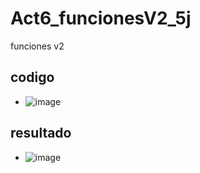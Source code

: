 # Act6_funcionesV2_5j
funciones v2
## codigo
- ![image](https://github.com/user-attachments/assets/178fa1af-a29d-40f0-8d1e-aae64872fb0e)

## resultado
- ![image](https://github.com/user-attachments/assets/636e0b68-c3f8-4dd6-8ecf-c28707be4fe4)
